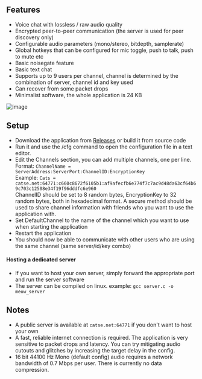 ## Features
- Voice chat with lossless / raw audio quality
- Encrypted peer-to-peer communication (the server is used for peer discovery only)
- Configurable audio parameters (mono/stereo, bitdepth, samplerate)
- Global hotkeys that can be configured for mic toggle, push to talk, push to mute etc
- Basic noisegate feature
- Basic text chat
- Supports up to 9 users per channel, channel is determined by the combination of server, channel id and key used
- Can recover from some packet drops
- Minimalist software, the whole application is 24 KB
  
![image](https://user-images.githubusercontent.com/45233053/170481636-2943db7b-9253-496c-8fe2-19f03151b069.png)

## Setup
- Download the application from [Releases](https://github.com/catsethecat/meow/releases) or build it from source code
- Run it and use the /cfg command to open the configuration file in a text editor.
- Edit the Channels section, you can add multiple channels, one per line.   
  Format: ```ChannelName = ServerAddress:ServerPort:ChannelID:EncryptionKey```  
  Example: ```Cats = catse.net:64771:c660c8672f6105b1:af9afecfb6e774f7c7ac9d48da63cf64b69c703c12508e34f19f96dddfc6e960```  
  ChannelID should be set to 8 random bytes, EncryptionKey to 32 random bytes, both in hexadecimal format. 
  A secure method should be used to share channel information with friends who you want to use the application with.
- Set DefaultChannel to the name of the channel which you want to use when starting the application
- Restart the application
- You should now be able to communicate with other users who are using the same channel (same server/id/key combo)
#### Hosting a dedicated server
- If you want to host your own server, simply forward the appropriate port and run the server software
- The server can be compiled on linux. example: ```gcc server.c -o meow_server```

## Notes
- A public server is available at ```catse.net:64771``` if you don't want to host your own
- A fast, reliable internet connection is required. The application is very sensitive to packet drops and latency. You can try mitigating audio cutouts and glitches by increasing the target delay in the config.
- 16 bit 44100 Hz Mono (default config) audio requires a network bandwidth of 0.7 Mbps per user. There is currently no data compression.
